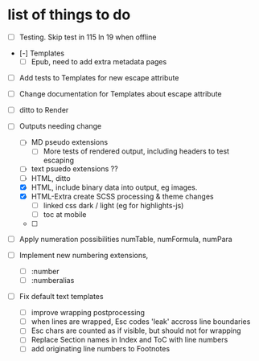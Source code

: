 # list of things to do
- [ ] Testing. Skip test in 115 ln 19 when offline
- [-] Templates
  - [ ] Epub, need to add extra metadata pages 

- [ ] Add tests to Templates for new escape attribute
- [ ] Change documentation for Templates about escape attribute
- [ ] ditto to Render

- [ ] Outputs needing change
  - [ ] MD pseudo extensions
    - [ ] More tests of rendered output, including headers to test escaping 
  - [ ] text psuedo extensions ??
  - [ ] HTML, ditto
  - [x] HTML, include binary data into output, eg images.
  - [x] HTML-Extra create SCSS processing & theme changes 
    - [ ] linked css dark / light (eg for highlights-js)
    - [ ] toc at mobile
  - [ ] 

- [ ] Apply numeration possibilities numTable, numFormula, numPara
- [ ] Implement new numbering extensions, 
  - [ ] :number
  - [ ] :numberalias
- [ ] Fix default text templates
  - [ ] improve wrapping postprocessing
  - [ ] when lines are wrapped, Esc codes 'leak' accross line boundaries
  - [ ] Esc chars are counted as if visible, but should not for wrapping
  - [ ] Replace Section names in Index and ToC with line numbers
  - [ ] add originating line numbers to Footnotes 
